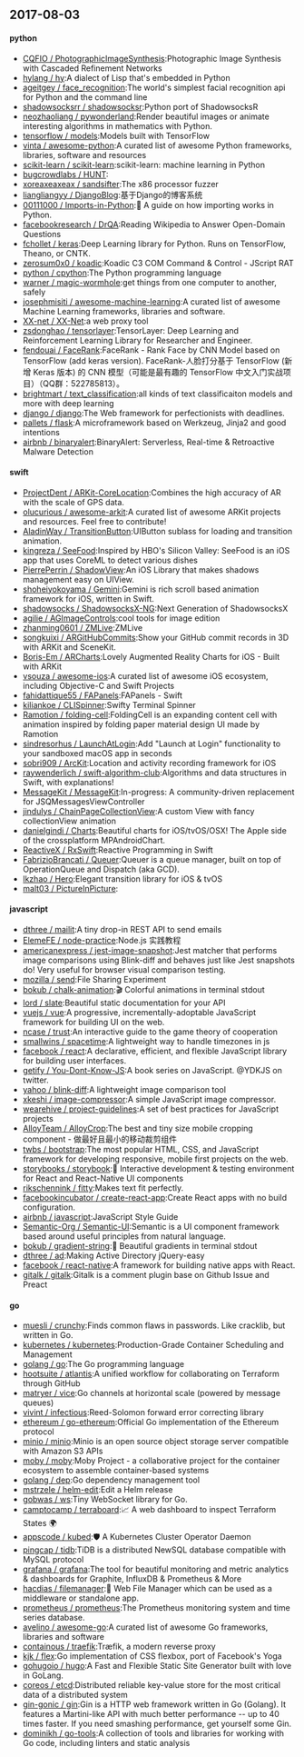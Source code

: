 ## 2017-08-03

#### python
* [CQFIO / PhotographicImageSynthesis](https://github.com/CQFIO/PhotographicImageSynthesis):Photographic Image Synthesis with Cascaded Refinement Networks
* [hylang / hy](https://github.com/hylang/hy):A dialect of Lisp that's embedded in Python
* [ageitgey / face_recognition](https://github.com/ageitgey/face_recognition):The world's simplest facial recognition api for Python and the command line
* [shadowsocksrr / shadowsocksr](https://github.com/shadowsocksrr/shadowsocksr):Python port of ShadowsocksR
* [neozhaoliang / pywonderland](https://github.com/neozhaoliang/pywonderland):Render beautiful images or animate interesting algorithms in mathematics with Python.
* [tensorflow / models](https://github.com/tensorflow/models):Models built with TensorFlow
* [vinta / awesome-python](https://github.com/vinta/awesome-python):A curated list of awesome Python frameworks, libraries, software and resources
* [scikit-learn / scikit-learn](https://github.com/scikit-learn/scikit-learn):scikit-learn: machine learning in Python
* [bugcrowdlabs / HUNT](https://github.com/bugcrowdlabs/HUNT):
* [xoreaxeaxeax / sandsifter](https://github.com/xoreaxeaxeax/sandsifter):The x86 processor fuzzer
* [liangliangyy / DjangoBlog](https://github.com/liangliangyy/DjangoBlog):基于Django的博客系统
* [00111000 / Imports-in-Python](https://github.com/00111000/Imports-in-Python):🐍 A guide on how importing works in Python.
* [facebookresearch / DrQA](https://github.com/facebookresearch/DrQA):Reading Wikipedia to Answer Open-Domain Questions
* [fchollet / keras](https://github.com/fchollet/keras):Deep Learning library for Python. Runs on TensorFlow, Theano, or CNTK.
* [zerosum0x0 / koadic](https://github.com/zerosum0x0/koadic):Koadic C3 COM Command & Control - JScript RAT
* [python / cpython](https://github.com/python/cpython):The Python programming language
* [warner / magic-wormhole](https://github.com/warner/magic-wormhole):get things from one computer to another, safely
* [josephmisiti / awesome-machine-learning](https://github.com/josephmisiti/awesome-machine-learning):A curated list of awesome Machine Learning frameworks, libraries and software.
* [XX-net / XX-Net](https://github.com/XX-net/XX-Net):a web proxy tool
* [zsdonghao / tensorlayer](https://github.com/zsdonghao/tensorlayer):TensorLayer: Deep Learning and Reinforcement Learning Library for Researcher and Engineer.
* [fendouai / FaceRank](https://github.com/fendouai/FaceRank):FaceRank - Rank Face by CNN Model based on TensorFlow (add keras version). FaceRank-人脸打分基于 TensorFlow (新增 Keras 版本) 的 CNN 模型（可能是最有趣的 TensorFlow 中文入门实战项目）（QQ群：522785813）。
* [brightmart / text_classification](https://github.com/brightmart/text_classification):all kinds of text classificaiton models and more with deep learning
* [django / django](https://github.com/django/django):The Web framework for perfectionists with deadlines.
* [pallets / flask](https://github.com/pallets/flask):A microframework based on Werkzeug, Jinja2 and good intentions
* [airbnb / binaryalert](https://github.com/airbnb/binaryalert):BinaryAlert: Serverless, Real-time & Retroactive Malware Detection

#### swift
* [ProjectDent / ARKit-CoreLocation](https://github.com/ProjectDent/ARKit-CoreLocation):Combines the high accuracy of AR with the scale of GPS data.
* [olucurious / awesome-arkit](https://github.com/olucurious/awesome-arkit):A curated list of awesome ARKit projects and resources. Feel free to contribute!
* [AladinWay / TransitionButton](https://github.com/AladinWay/TransitionButton):UIButton sublass for loading and transition animation.
* [kingreza / SeeFood](https://github.com/kingreza/SeeFood):Inspired by HBO's Silicon Valley: SeeFood is an iOS app that uses CoreML to detect various dishes
* [PierrePerrin / ShadowView](https://github.com/PierrePerrin/ShadowView):An iOS Library that makes shadows management easy on UIView.
* [shoheiyokoyama / Gemini](https://github.com/shoheiyokoyama/Gemini):Gemini is rich scroll based animation framework for iOS, written in Swift.
* [shadowsocks / ShadowsocksX-NG](https://github.com/shadowsocks/ShadowsocksX-NG):Next Generation of ShadowsocksX
* [agilie / AGImageControls](https://github.com/agilie/AGImageControls):cool tools for image edition
* [zhanming0601 / ZMLive](https://github.com/zhanming0601/ZMLive):ZMLive
* [songkuixi / ARGitHubCommits](https://github.com/songkuixi/ARGitHubCommits):Show your GitHub commit records in 3D with ARKit and SceneKit.
* [Boris-Em / ARCharts](https://github.com/Boris-Em/ARCharts):Lovely Augmented Reality Charts for iOS - Built with ARKit
* [vsouza / awesome-ios](https://github.com/vsouza/awesome-ios):A curated list of awesome iOS ecosystem, including Objective-C and Swift Projects
* [fahidattique55 / FAPanels](https://github.com/fahidattique55/FAPanels):FAPanels - Swift
* [kiliankoe / CLISpinner](https://github.com/kiliankoe/CLISpinner):Swifty Terminal Spinner
* [Ramotion / folding-cell](https://github.com/Ramotion/folding-cell):FoldingCell is an expanding content cell with animation inspired by folding paper material design UI made by Ramotion
* [sindresorhus / LaunchAtLogin](https://github.com/sindresorhus/LaunchAtLogin):Add "Launch at Login" functionality to your sandboxed macOS app in seconds
* [sobri909 / ArcKit](https://github.com/sobri909/ArcKit):Location and activity recording framework for iOS
* [raywenderlich / swift-algorithm-club](https://github.com/raywenderlich/swift-algorithm-club):Algorithms and data structures in Swift, with explanations!
* [MessageKit / MessageKit](https://github.com/MessageKit/MessageKit):In-progress: A community-driven replacement for JSQMessagesViewController
* [jindulys / ChainPageCollectionView](https://github.com/jindulys/ChainPageCollectionView):A custom View with fancy collectionView animation
* [danielgindi / Charts](https://github.com/danielgindi/Charts):Beautiful charts for iOS/tvOS/OSX! The Apple side of the crossplatform MPAndroidChart.
* [ReactiveX / RxSwift](https://github.com/ReactiveX/RxSwift):Reactive Programming in Swift
* [FabrizioBrancati / Queuer](https://github.com/FabrizioBrancati/Queuer):Queuer is a queue manager, built on top of OperationQueue and Dispatch (aka GCD).
* [lkzhao / Hero](https://github.com/lkzhao/Hero):Elegant transition library for iOS & tvOS
* [malt03 / PictureInPicture](https://github.com/malt03/PictureInPicture):

#### javascript
* [dthree / mailit](https://github.com/dthree/mailit):A tiny drop-in REST API to send emails
* [ElemeFE / node-practice](https://github.com/ElemeFE/node-practice):Node.js 实践教程
* [americanexpress / jest-image-snapshot](https://github.com/americanexpress/jest-image-snapshot):Jest matcher that performs image comparisons using Blink-diff and behaves just like Jest snapshots do! Very useful for browser visual comparison testing.
* [mozilla / send](https://github.com/mozilla/send):File Sharing Experiment
* [bokub / chalk-animation](https://github.com/bokub/chalk-animation):🎬 Colorful animations in terminal stdout
* [lord / slate](https://github.com/lord/slate):Beautiful static documentation for your API
* [vuejs / vue](https://github.com/vuejs/vue):A progressive, incrementally-adoptable JavaScript framework for building UI on the web.
* [ncase / trust](https://github.com/ncase/trust):An interactive guide to the game theory of cooperation
* [smallwins / spacetime](https://github.com/smallwins/spacetime):A lightweight way to handle timezones in js
* [facebook / react](https://github.com/facebook/react):A declarative, efficient, and flexible JavaScript library for building user interfaces.
* [getify / You-Dont-Know-JS](https://github.com/getify/You-Dont-Know-JS):A book series on JavaScript. @YDKJS on twitter.
* [yahoo / blink-diff](https://github.com/yahoo/blink-diff):A lightweight image comparison tool
* [xkeshi / image-compressor](https://github.com/xkeshi/image-compressor):A simple JavaScript image compressor.
* [wearehive / project-guidelines](https://github.com/wearehive/project-guidelines):A set of best practices for JavaScript projects
* [AlloyTeam / AlloyCrop](https://github.com/AlloyTeam/AlloyCrop):The best and tiny size mobile cropping component - 做最好且最小的移动裁剪组件
* [twbs / bootstrap](https://github.com/twbs/bootstrap):The most popular HTML, CSS, and JavaScript framework for developing responsive, mobile first projects on the web.
* [storybooks / storybook](https://github.com/storybooks/storybook):📓 Interactive development & testing environment for React and React-Native UI components
* [rikschennink / fitty](https://github.com/rikschennink/fitty):Makes text fit perfectly.
* [facebookincubator / create-react-app](https://github.com/facebookincubator/create-react-app):Create React apps with no build configuration.
* [airbnb / javascript](https://github.com/airbnb/javascript):JavaScript Style Guide
* [Semantic-Org / Semantic-UI](https://github.com/Semantic-Org/Semantic-UI):Semantic is a UI component framework based around useful principles from natural language.
* [bokub / gradient-string](https://github.com/bokub/gradient-string):🌈 Beautiful gradients in terminal stdout
* [dthree / ad](https://github.com/dthree/ad):Making Active Directory jQuery-easy
* [facebook / react-native](https://github.com/facebook/react-native):A framework for building native apps with React.
* [gitalk / gitalk](https://github.com/gitalk/gitalk):Gitalk is a comment plugin base on Github Issue and Preact

#### go
* [muesli / crunchy](https://github.com/muesli/crunchy):Finds common flaws in passwords. Like cracklib, but written in Go.
* [kubernetes / kubernetes](https://github.com/kubernetes/kubernetes):Production-Grade Container Scheduling and Management
* [golang / go](https://github.com/golang/go):The Go programming language
* [hootsuite / atlantis](https://github.com/hootsuite/atlantis):A unified workflow for collaborating on Terraform through GitHub
* [matryer / vice](https://github.com/matryer/vice):Go channels at horizontal scale (powered by message queues)
* [vivint / infectious](https://github.com/vivint/infectious):Reed-Solomon forward error correcting library
* [ethereum / go-ethereum](https://github.com/ethereum/go-ethereum):Official Go implementation of the Ethereum protocol
* [minio / minio](https://github.com/minio/minio):Minio is an open source object storage server compatible with Amazon S3 APIs
* [moby / moby](https://github.com/moby/moby):Moby Project - a collaborative project for the container ecosystem to assemble container-based systems
* [golang / dep](https://github.com/golang/dep):Go dependency management tool
* [mstrzele / helm-edit](https://github.com/mstrzele/helm-edit):Edit a Helm release
* [gobwas / ws](https://github.com/gobwas/ws):Tiny WebSocket library for Go.
* [camptocamp / terraboard](https://github.com/camptocamp/terraboard):📈 A web dashboard to inspect Terraform States 🌍
* [appscode / kubed](https://github.com/appscode/kubed):🛡️ A Kubernetes Cluster Operator Daemon
* [pingcap / tidb](https://github.com/pingcap/tidb):TiDB is a distributed NewSQL database compatible with MySQL protocol
* [grafana / grafana](https://github.com/grafana/grafana):The tool for beautiful monitoring and metric analytics & dashboards for Graphite, InfluxDB & Prometheus & More
* [hacdias / filemanager](https://github.com/hacdias/filemanager):📁 Web File Manager which can be used as a middleware or standalone app.
* [prometheus / prometheus](https://github.com/prometheus/prometheus):The Prometheus monitoring system and time series database.
* [avelino / awesome-go](https://github.com/avelino/awesome-go):A curated list of awesome Go frameworks, libraries and software
* [containous / traefik](https://github.com/containous/traefik):Træfik, a modern reverse proxy
* [kjk / flex](https://github.com/kjk/flex):Go implementation of CSS flexbox, port of Facebook's Yoga
* [gohugoio / hugo](https://github.com/gohugoio/hugo):A Fast and Flexible Static Site Generator built with love in GoLang.
* [coreos / etcd](https://github.com/coreos/etcd):Distributed reliable key-value store for the most critical data of a distributed system
* [gin-gonic / gin](https://github.com/gin-gonic/gin):Gin is a HTTP web framework written in Go (Golang). It features a Martini-like API with much better performance -- up to 40 times faster. If you need smashing performance, get yourself some Gin.
* [dominikh / go-tools](https://github.com/dominikh/go-tools):A collection of tools and libraries for working with Go code, including linters and static analysis
